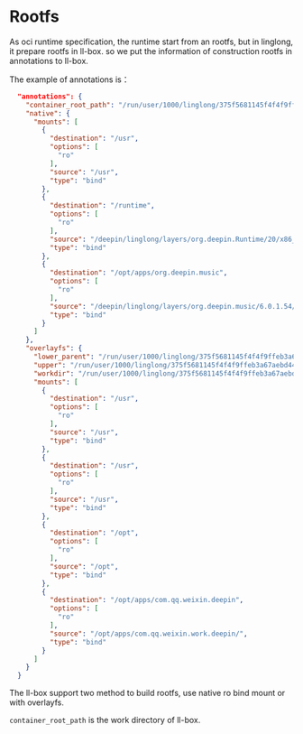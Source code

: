 # Rootfs

As oci runtime specification, the runtime start from an rootfs, but in linglong, it prepare rootfs in ll-box. so we put the information of construction rootfs in annotations to ll-box.

The example of annotations is：

```json
  "annotations": {
    "container_root_path": "/run/user/1000/linglong/375f5681145f4f4f9ffeb3a67aebd444",
    "native": {
      "mounts": [
        {
          "destination": "/usr",
          "options": [
            "ro"
          ],
          "source": "/usr",
          "type": "bind"
        },
        {
          "destination": "/runtime",
          "options": [
            "ro"
          ],
          "source": "/deepin/linglong/layers/org.deepin.Runtime/20/x86_64",
          "type": "bind"
        },
        {
          "destination": "/opt/apps/org.deepin.music",
          "options": [
            "ro"
          ],
          "source": "/deepin/linglong/layers/org.deepin.music/6.0.1.54/x86_64/",
          "type": "bind"
        }
      ]
    },
    "overlayfs": {
      "lower_parent": "/run/user/1000/linglong/375f5681145f4f4f9ffeb3a67aebd444/.overlayfs/lower_parent",
      "upper": "/run/user/1000/linglong/375f5681145f4f4f9ffeb3a67aebd444/.overlayfs/upper",
      "workdir": "/run/user/1000/linglong/375f5681145f4f4f9ffeb3a67aebd444/.overlayfs/workdir",
      "mounts": [
        {
          "destination": "/usr",
          "options": [
            "ro"
          ],
          "source": "/usr",
          "type": "bind"
        },
        {
          "destination": "/usr",
          "options": [
            "ro"
          ],
          "source": "/usr",
          "type": "bind"
        },
        {
          "destination": "/opt",
          "options": [
            "ro"
          ],
          "source": "/opt",
          "type": "bind"
        },
        {
          "destination": "/opt/apps/com.qq.weixin.deepin",
          "options": [
            "ro"
          ],
          "source": "/opt/apps/com.qq.weixin.work.deepin/",
          "type": "bind"
        }
      ]
    }
  }
```

The ll-box support two method to build rootfs, use native ro bind mount or with overlayfs. 

`container_root_path` is the work directory of ll-box.
